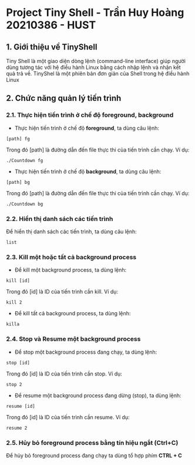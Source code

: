 # Project Tiny Shell - Trần Huy Hoàng 20210386 - HUST

## 1. Giới thiệu về TinyShell

Tiny Shell là một giao diện dòng lệnh (command-line interface) giúp người dùng tương tác với hệ điều hành Linux bằng cách nhập lệnh và nhận kết quả trả về.
TinyShel là một phiên bản đơn giản của Shell trong hệ điều hành Linux

## 2. Chức năng quản lý tiến trình
### 2.1. Thực hiện tiến trình ở chế độ foreground, background
+ Thực hiện tiến trình ở chế độ **foreground**, ta dùng câu lệnh:
``` 
[path] fg
```
Trong đó [path] là đường dẫn đến file thực thi của tiến trình cần chạy. Ví dụ: 
``` 
./Countdown fg
```
+ Thực hiện tiến trình ở chế độ **background**, ta dùng câu lệnh:
``` 
[path] bg
```
Trong đó [path] là đường dẫn đến file thực thi của tiến trình cần chạy. Ví dụ: 
``` 
./Countdown bg
``` 
### 2.2. Hiển thị danh sách các tiến trình
Để hiển thị danh sách các tiến trình, ta dùng câu lệnh: 
``` 
list
```
### 2.3. Kill một hoặc tất cả background process
+ Để kill một background process, ta dùng lệnh:
``` 
kill [id]
```
Trong đó [id] là ID của tiến trình cần kill. Ví dụ:
``` 
kill 2
```
+ Để kill tất cả background process, ta dùng lệnh:
``` 
killa
```
### 2.4. Stop và Resume một background process
+ Để stop một background process đang chạy, ta dùng lệnh:
``` 
stop [id]
```
Trong đó [id] là ID của tiến trình cần stop. Ví dụ:
``` 
stop 2
```
+ Để resume một background process đang dừng (stop), ta dùng lệnh:
``` 
resume [id]
```
Trong đó [id] là ID của tiến trình cần resume. Ví dụ:
``` 
resume 2
```
### 2.5. Hủy bỏ foreground process bằng tín hiệu ngắt (Ctrl+C)
Để hủy bỏ foreground process đang chạy ta dùng tổ hợp phím **CTRL + C**
